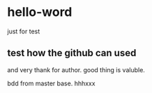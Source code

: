 # hello-word
just for test
## test how the github can used
and very thank for author.
good thing is valuble.

bdd from master base.
hhhxxx
